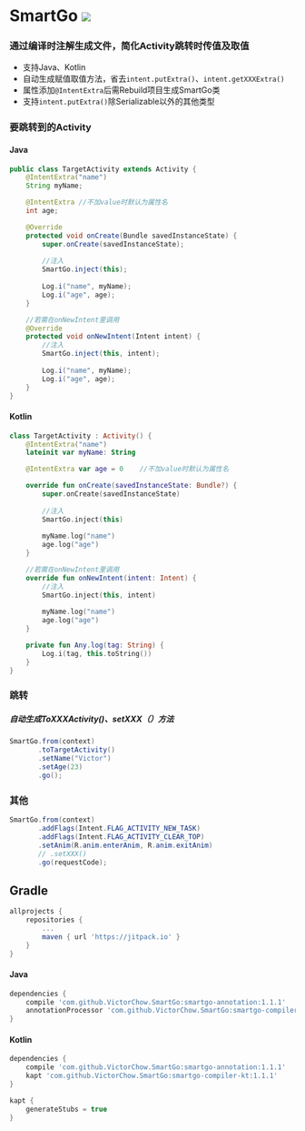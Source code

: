# SmartGo  [![](https://jitpack.io/v/VictorChow/SmartGo.svg)](https://jitpack.io/#VictorChow/SmartGo)

### 通过编译时注解生成文件，简化Activity跳转时传值及取值

* 支持Java、Kotlin
* 自动生成赋值取值方法，省去`intent.putExtra()`、`intent.getXXXExtra()`
* 属性添加`@IntentExtra`后需Rebuild项目生成SmartGo类
* 支持`intent.putExtra()`除Serializable以外的其他类型

### 要跳转到的Activity

#### Java

```java
public class TargetActivity extends Activity {
    @IntentExtra("name")
    String myName; 

    @IntentExtra //不加value时默认为属性名
    int age;

    @Override
    protected void onCreate(Bundle savedInstanceState) {
        super.onCreate(savedInstanceState);
	
        //注入	
        SmartGo.inject(this);
      
        Log.i("name", myName);
        Log.i("age", age);
    }

    //若需在onNewIntent里调用
    @Override
    protected void onNewIntent(Intent intent) {
        //注入
        SmartGo.inject(this, intent);
      
        Log.i("name", myName);
        Log.i("age", age);
    }
}
```
#### Kotlin

```kotlin
class TargetActivity : Activity() {
    @IntentExtra("name") 
    lateinit var myName: String

    @IntentExtra var age = 0    //不加value时默认为属性名

    override fun onCreate(savedInstanceState: Bundle?) {
        super.onCreate(savedInstanceState)
	
        //注入	
        SmartGo.inject(this)
      
        myName.log("name")
        age.log("age")
    }

    //若需在onNewIntent里调用
    override fun onNewIntent(intent: Intent) {
      	//注入	
        SmartGo.inject(this, intent)
      
        myName.log("name")
        age.log("age")
    }

    private fun Any.log(tag: String) {
        Log.i(tag, this.toString())
    }
}
```

### 跳转
##### 自动生成ToXXXActivity()、setXXX（）方法

```java
SmartGo.from(context)
       .toTargetActivity()
       .setName("Victor")
       .setAge(23)
       .go();
```

### 其他

```java
SmartGo.from(context)
       .addFlags(Intent.FLAG_ACTIVITY_NEW_TASK)
       .addFlags(Intent.FLAG_ACTIVITY_CLEAR_TOP)
       .setAnim(R.anim.enterAnim, R.anim.exitAnim)
       // .setXXX()
       .go(requestCode);
```

## Gradle

```groovy
allprojects {
    repositories {
        ...
        maven { url 'https://jitpack.io' }
    }
}
```

#### Java

```groovy
dependencies {
    compile 'com.github.VictorChow.SmartGo:smartgo-annotation:1.1.1'
    annotationProcessor 'com.github.VictorChow.SmartGo:smartgo-compiler:1.1.1'
}
```
#### Kotlin

```groovy
dependencies {
    compile 'com.github.VictorChow.SmartGo:smartgo-annotation:1.1.1'
    kapt 'com.github.VictorChow.SmartGo:smartgo-compiler-kt:1.1.1'
}

kapt {
    generateStubs = true
}
```
